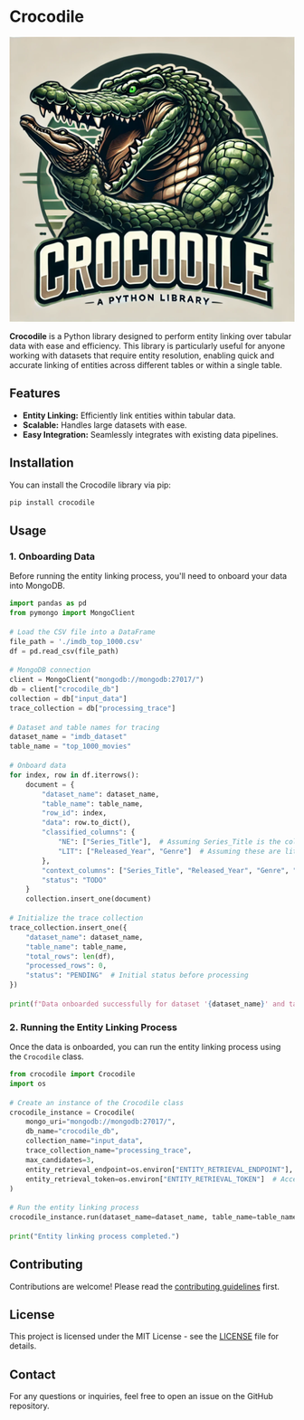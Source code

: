 # Crocodile

![Crocodile Logo](logo.webp)

**Crocodile** is a Python library designed to perform entity linking over tabular data with ease and efficiency. This library is particularly useful for anyone working with datasets that require entity resolution, enabling quick and accurate linking of entities across different tables or within a single table.

## Features

- **Entity Linking:** Efficiently link entities within tabular data.
- **Scalable:** Handles large datasets with ease.
- **Easy Integration:** Seamlessly integrates with existing data pipelines.

## Installation

You can install the Crocodile library via pip:

```bash
pip install crocodile
```

## Usage

### 1. Onboarding Data

Before running the entity linking process, you'll need to onboard your data into MongoDB.

```python
import pandas as pd
from pymongo import MongoClient

# Load the CSV file into a DataFrame
file_path = './imdb_top_1000.csv'
df = pd.read_csv(file_path)

# MongoDB connection
client = MongoClient("mongodb://mongodb:27017/")
db = client["crocodile_db"]
collection = db["input_data"]
trace_collection = db["processing_trace"]

# Dataset and table names for tracing
dataset_name = "imdb_dataset"
table_name = "top_1000_movies"

# Onboard data
for index, row in df.iterrows():
    document = {
        "dataset_name": dataset_name,
        "table_name": table_name,
        "row_id": index,
        "data": row.to_dict(),
        "classified_columns": {
            "NE": ["Series_Title"],  # Assuming Series_Title is the column to be linked
            "LIT": ["Released_Year", "Genre"]  # Assuming these are literal columns
        },
        "context_columns": ["Series_Title", "Released_Year", "Genre", "Director"],  # Context columns
        "status": "TODO"
    }
    collection.insert_one(document)

# Initialize the trace collection
trace_collection.insert_one({
    "dataset_name": dataset_name,
    "table_name": table_name,
    "total_rows": len(df),
    "processed_rows": 0,
    "status": "PENDING"  # Initial status before processing
})

print(f"Data onboarded successfully for dataset '{dataset_name}' and table '{table_name}'.")
```

### 2. Running the Entity Linking Process

Once the data is onboarded, you can run the entity linking process using the `Crocodile` class.

```python
from crocodile import Crocodile
import os

# Create an instance of the Crocodile class
crocodile_instance = Crocodile(
    mongo_uri="mongodb://mongodb:27017/",
    db_name="crocodile_db",
    collection_name="input_data",
    trace_collection_name="processing_trace",
    max_candidates=3,
    entity_retrieval_endpoint=os.environ["ENTITY_RETRIEVAL_ENDPOINT"],  # Access the entity retrieval endpoint directly from environment variables
    entity_retrieval_token=os.environ["ENTITY_RETRIEVAL_TOKEN"]  # Access the entity retrieval token directly from environment variables
)

# Run the entity linking process
crocodile_instance.run(dataset_name=dataset_name, table_name=table_name)

print("Entity linking process completed.")
```

## Contributing

Contributions are welcome! Please read the [contributing guidelines](CONTRIBUTING.md) first.

## License

This project is licensed under the MIT License - see the [LICENSE](LICENSE) file for details.

## Contact

For any questions or inquiries, feel free to open an issue on the GitHub repository.
